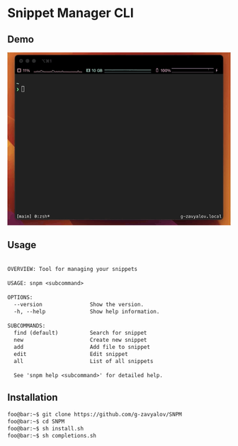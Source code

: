 # Snippet Manager CLI

## Demo

![Snippet Manager Demo](demo/demo.gif)


## Usage


```console

OVERVIEW: Tool for managing your snippets

USAGE: snpm <subcommand>

OPTIONS:
  --version               Show the version.
  -h, --help              Show help information.

SUBCOMMANDS:
  find (default)          Search for snippet
  new                     Create new snippet
  add                     Add file to snippet
  edit                    Edit snippet
  all                     List of all snippets

  See 'snpm help <subcommand>' for detailed help.

```



## Installation

```console
foo@bar:~$ git clone https://github.com/g-zavyalov/SNPM
foo@bar:~$ cd SNPM
foo@bar:~$ sh install.sh
foo@bar:~$ sh completions.sh
```
